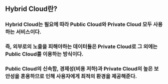## Hybrid Cloud란?
### Hybrid Cloud는 필요에 따라 Public Cloud와 Private Cloud 모두 사용하는 서비스이다.
### 즉, 외부로의 노출을 피해야하는 데이터들은 Private Cloud로 그 외에는 Public Cloud를 이용하는 방식이다.
### Public Cloud의 신속함, 경제성(비용 저하)과 Private Cloud의 높은 보안성을 혼용하므로 인해 사용자에게 최적의 환경을 제공해준다.
